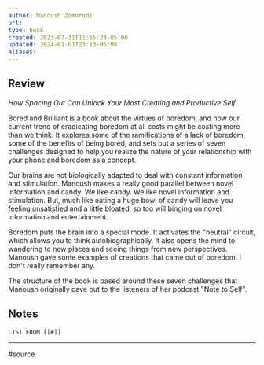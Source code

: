 ```yaml
---
author: Manoush Zomorodi
url: 
type: book
created: 2023-07-31T11:55:28-05:00
updated: 2024-01-01T23:13-06:00
aliases: 
---
```

## Review
_How Spacing Out Can Unlock Your Most Creating and Productive Self_

Bored and Brilliant is a book about the virtues of boredom, and how our current trend of eradicating boredom at all costs might be costing more than we think. It explores some of the ramifications of a lack of boredom, some of the benefits of being bored, and sets out a series of seven challenges designed to help you realize the nature of your relationship with your phone and boredom as a concept.

Our brains are not biologically adapted to deal with constant information and stimulation. Manoush makes a really good parallel between novel information and candy. We like candy. We like novel information and stimulation. But, much like eating a huge bowl of candy will leave you feeling unsatisfied and a little bloated, so too will binging on novel information and entertainment.

Boredom puts the brain into a special mode. It activates the "neutral" circuit, which allows you to think autobiographically. It also opens the mind to wandering to new places and seeing things from new perspectives. Manoush gave some examples of creations that came out of boredom. I don't really remember any.

The structure of the book is based around these seven challenges that Manoush originally gave out to the listeners of her podcast "Note to Self".

## Notes
```dataview
LIST FROM [[#]]
```

---
#source 